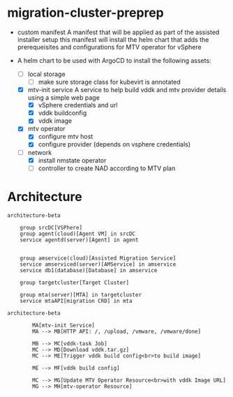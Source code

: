 # migration-cluster-preprep

- custom manifest
A manifest that will be applied as part of the assisted installer setup
this manifest will install the helm chart that adds the prerequeisites and configurations for MTV operator for vSphere 

- A helm chart to be used with ArgoCD to install the following assets:
  - [ ] local storage
    - [ ] make sure storage class for kubevirt is annotated
  - [x] mtv-init service
        A service to help build vddk and mtv provider details using a simple web page
    - [x] vSphere credentials and url 
    - [x] vddk buildconfig
    - [x] vddk image

  - [x] mtv operator
      - [x] configure mtv host
      - [x] configure provider (depends on vsphere credentials)
 
  - [ ] network
    - [x] install nmstate operator
    - [ ] controller to create NAD according to MTV plan  

# Architecture

```mermaid
architecture-beta

    group srcDC[VSPhere]
    group agent(cloud)[Agent VM] in srcDC
    service agentd(server)[Agent] in agent
    

    group amservice(cloud)[Assisted Migration Service]
    service amserviced(server)[AMService] in amservice
    service db1(database)[Database] in amservice

    group targetcluster[Target Cluster]

    group mta(server)[MTA] in targetcluster
    service mtaAPI[migration CRD] in mta
```


```mermaid
architecture-beta

        MA[mtv-init Service] 
        MA --> MB[HTTP API: /, /upload, /vmware, /vmware/done]
        
        MB --> MC[vddk-task Job]
        MC --> MD[Download vddk.tar.gz]
        MC --> ME[Trigger vddk build config<br>to build image]

        ME --> MF[vddk build config]

        MC --> MG[Update MTV Operator Resource<br>with vddk Image URL]
        MG --> MH[mtv-operator Resource]
```
